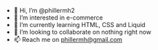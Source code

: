 - 👋 Hi, I’m @phillermh2
- 👀 I’m interested in e-commerce
- 🌱 I’m currently learning HTML, CSS and Liquid
- 💞️ I’m looking to collaborate on nothing right now
- 📫 Reach me on phillermh@gmail.com

<!---
phillermh2/phillermh2 is a ✨ special ✨ repository because its `README.md` (this file) appears on your GitHub profile.
You can click the Preview link to take a look at your changes.
--->
